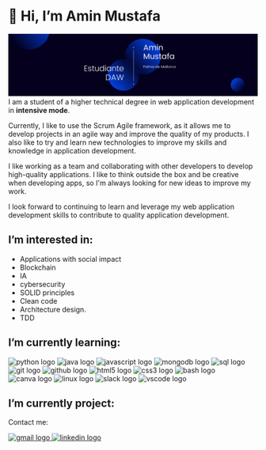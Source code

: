 # 👋 Hi, I’m Amin Mustafa
![banner](./Banner.png)
I am a student of a higher technical degree in web application development in **intensive mode**.

Currently, I like to use the Scrum Agile framework, as it allows me to develop projects in an agile way and improve the quality of my products. I also like to try and learn new technologies to improve my skills and knowledge in application development.

I like working as a team and collaborating with other developers to develop high-quality applications. I like to think outside the box and be creative when developing apps, so I'm always looking for new ideas to improve my work.

I look forward to continuing to learn and leverage my web application development skills to contribute to quality application development.


## I’m interested in:
- Applications with social impact
- Blockchain
- IA
- cybersecurity
- SOLID principles 
- Clean code
- Architecture design.
- TDD



## I’m currently learning:


<img src="https://cdn.jsdelivr.net/gh/devicons/devicon/icons/python/python-original.svg" height="30" width="42" alt="python logo"  />  <img src="https://cdn.jsdelivr.net/gh/devicons/devicon/icons/java/java-original.svg" height="30" width="42" alt="java logo"  />  <img src="https://cdn.jsdelivr.net/gh/devicons/devicon/icons/javascript/javascript-original.svg" height="30" width="42" alt="javascript logo"  /> <img src="https://cdn.jsdelivr.net/gh/devicons/devicon/icons/mongodb/mongodb-original.svg" height="30" width="42" alt="mongodb logo"  /> <img src="https://cdn.jsdelivr.net/gh/devicons/devicon/icons/mysql/mysql-original.svg" height="30" width="42" alt="sql logo"  />  <img src="https://cdn.jsdelivr.net/gh/devicons/devicon/icons/git/git-original.svg" height="30" width="42" alt="git logo"  /> <img src="https://cdn.jsdelivr.net/gh/devicons/devicon/icons/github/github-original.svg" height="30" width="42" alt="github logo"  /> <img src="https://cdn.jsdelivr.net/gh/devicons/devicon/icons/html5/html5-original.svg" height="30" width="42" alt="html5 logo"  />  <img src="https://cdn.jsdelivr.net/gh/devicons/devicon/icons/css3/css3-original.svg" height="30" width="42" alt="css3 logo"  /> <img src="https://cdn.jsdelivr.net/gh/devicons/devicon/icons/bash/bash-original.svg" height="30" width="42" alt="bash logo"  /> <img src="https://cdn.jsdelivr.net/gh/devicons/devicon/icons/canva/canva-original.svg" height="30" width="42" alt="canva logo"  /> <img src="https://cdn.jsdelivr.net/gh/devicons/devicon/icons/linux/linux-original.svg" height="30" width="42" alt="linux logo"  /> <img src="https://cdn.jsdelivr.net/gh/devicons/devicon/icons/slack/slack-original.svg" height="30" width="42" alt="slack logo"  /> <img src="https://cdn.jsdelivr.net/gh/devicons/devicon/icons/vscode/vscode-original.svg" height="30" width="42" alt="vscode logo"  />

## I’m currently project:









Contact me:
  

  <a href="https://mail.google.com/mail/?view=cm&fs=1&to=amin.m.boankod@gmail.com" target="_blank">
    <img src="https://img.shields.io/static/v1?message=Gmail&logo=gmail&label=&color=D14836&logoColor=white&labelColor=&style=flat" height="35" alt="gmail logo"  />
  </a>   
  <a href="https://www.linkedin.com/in/aminmb/" target="_blank">
    <img src="https://img.shields.io/static/v1?message=LinkedIn&logo=linkedin&label=&color=0077B5&logoColor=white&labelColor=&style=flat" height="35" alt="linkedin logo"  />
  </a>



